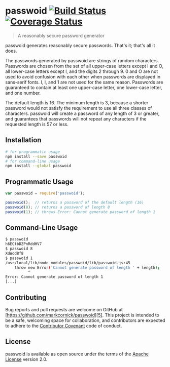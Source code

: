 # passwoid [![Build Status][1]][3] [![Coverage Status][2]][4]

> A reasonably secure password generator

passwoid generates reasonably secure passwords. That's it; that's all it does.

The passwords generated by passwoid are strings of random characters. Passwords
are chosen from the set of all upper-case letters except I and O, all lower-case
letters except l, and the digits 2 through 9. 0 and O are not used to avoid
confusion with each other when passwords are displayed in sans-serif fonts. I,
l, and 1 are not used for the same reason. Passwords are guaranteed to contain
at least one upper-case letter, one lower-case letter, and one number.

The default length is 16. The minimum length is 3, because a shorter password
would not satisfy the requirement to use all three classes of characters.
passwoid will create a password of any length of 3 or greater, and guarantees
that passwords will not repeat any characters if the requested length is 57 or
less.

## Installation

```bash
# for programmatic usage
npm install --save passwoid
# for command-line usage
npm install --global passwoid
```

## Programmatic Usage

```js
var passwoid = require('passwoid');

passwoid();  // returns a password of the default length (16)
passwoid(8); // returns a password of length 8
passwoid(1); // throws Error: Cannot generate password of length 1
```

## Command-Line Usage

```bash
$ passwoid
h6ECtbDZPnRddHV7
$ passwoid 8
XdWod8f8
$ passwoid 1
/usr/local/lib/node_modules/passwoid/lib/passwoid.js:45
    throw new Error('Cannot generate password of length ' + length);
          ^
Error: Cannot generate password of length 1
[...]
```

## Contributing

Bug reports and pull requests are welcome on GitHub at
[https://github.com/markcornick/passwoid][5]. This project is intended to be a
safe, welcoming space for collaboration, and contributors are expected to adhere
to the [Contributor Covenant][6] code of conduct.

## License

passwoid is available as open source under the terms of the [Apache License][7]
version 2.0.

[1]: https://travis-ci.org/markcornick/passwoid.svg

[2]: https://coveralls.io/repos/markcornick/passwoid/badge.svg?branch=master&service=github

[3]: https://travis-ci.org/markcornick/passwoid

[4]: https://coveralls.io/github/markcornick/passwoid?branch=master

[5]: https://github.com/markcornick/passwoid

[6]: http://contributor-covenant.org

[7]: http://www.apache.org/licenses/LICENSE-2.0
